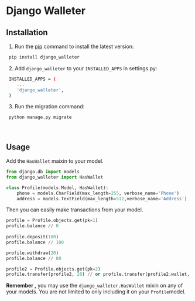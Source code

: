 
# Django Walleter


## Installation

1. Run the [pip](https://pip.pypa.io/en/stable/) command to install the latest version:
```bash
 pip install django_walleter
```

2. Add `django_walleter` to your `INSTALLED_APPS` in settings.py:
```bash
 INSTALLED_APPS = (
    ...
    'django_walleter',
 )
```
3. Run the migration command:
```bash
 python manage.py migrate
```
<br>

## Usage
Add the  `HasWallet`  maixin to your model.

```python
from django.db import models
from django_walleter import HasWallet

class Profile(models.Model, HasWallet):  
	phone = models.CharField(max_length=255, verbose_name='Phone')
	address = models.TextField(max_length=512,verbose_name='Address')
```	

Then you can easily make transactions from your model.
```python
profile = Profile.objects.get(pk=1)
profile.balance // 0
  
profile.deposit(100)
profile.balance // 100

profile.withdraw(20)
profile.balance // 80

profile2 = Profile.objects.get(pk=2)
profile.transfer(profile2, 20) // or profile.transfer(profile2.wallet, 20)

```	

**Remember ,** you may use the `django_walleter.HasWallet` mixin on any of your models. You are not limited to only including it on your `Profile`model.
